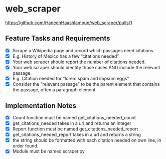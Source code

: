 # web_scraper

https://github.com/HaneenHaashlamoun/web_scraper/pulls/1

## Feature Tasks and Requirements
- [x] Scrape a Wikipedia page and record which passages need citations.
- [x] E.g. History of Mexico has a few “citations needed”.
- [x] Your web scraper should report the number of citations needed.
- [x] Your web scraper should identify those cases AND include the relevant passage.
- [x] E.g. Citation needed for “lorem spam and impsum eggs”
- [x] Consider the “relevant passage” to be the parent element that contains the passage, often a paragraph element.

## Implementation Notes
- [x] Count function must be named get_citations_needed_count
- [x] get_citations_needed takes in a url and returns an integer
- [x] Report function must be named get_citations_needed_report
- [x] get_citations_needed_report takes in a url and returns a string
- [x] the string should be formatted with each citation needed on own line, in order found.
- [x] Module must be named scraper.py